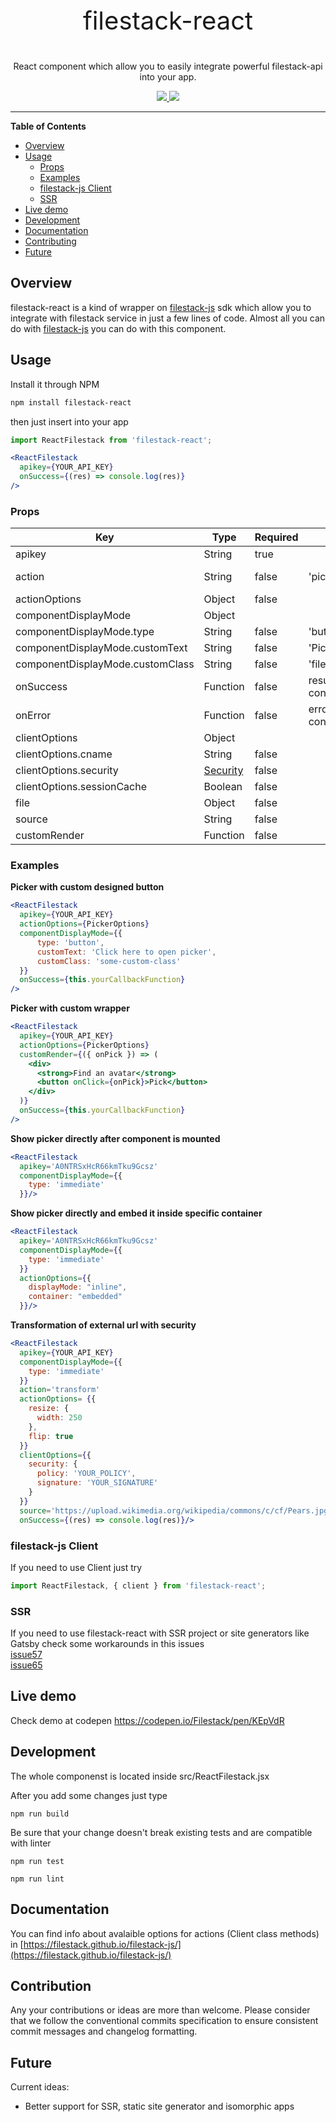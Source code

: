 <p align="center" style="font-size:40px">
  filestack-react
</p>
<p align="center">
  React component which allow you to easily integrate powerful filestack-api into your app.
</p>
<p align="center">
  <a href="https://npmjs.com/package/filestack-react">
    <img src="https://img.shields.io/npm/v/filestack-react.svg" />
  </a>
  <img src="https://img.shields.io/bundlephobia/min/filestack-react.svg" />
</p>
<hr>

**Table of Contents**
- [Overview](#overview)
- [Usage](#usage)
  - [Props](#props)
  - [Examples](#examples)
  - [filestack-js Client](#filestack-js-client)
  - [SSR](#ssr)
- [Live demo](#live-demo)
- [Development](#development)
- [Documentation](#documentation)
- [Contributing](#contributing)
- [Future](#future)

## Overview
filestack-react is a kind of wrapper on [filestack-js](https://github.com/filestack/filestack-js) sdk which allow you to integrate with filestack service in just a few lines of code. Almost all you can do with [filestack-js](https://filestack.github.io/filestack-js/index.html) you can do with this component.

## Usage
Install it through NPM
```bash
npm install filestack-react
```
then just insert into your app
```jsx
import ReactFilestack from 'filestack-react';

<ReactFilestack
  apikey={YOUR_API_KEY}
  onSuccess={(res) => console.log(res)}
/>
```
### Props
| Key                              | Type          | Required | Default                       | Description                                                                                                                                                                                                |
|----------------------------------|---------------|----------|-------------------------------|------------------------------------------------------------------------------------------------------------------------------------------------------------------------------------------------------------|
| apikey                           | String        | true     |                               | Filestack api key                                                                                                                                                                                          |
| action                           | String        | false    | 'pick'                        | A method from [Client](https://filestack.github.io/filestack-js/classes/client.html) class. One of 'transform','retrieve','metadata','storeUrl','upload','remove','pick','removeMetadata','preview','logout' |
| actionOptions                    | Object        | false    |                               | An action (client method) specific options object eg. PickerOptions, TransformOptions etc.                                                                                                                  |
| componentDisplayMode             | Object        |          |                               | Determines how will be wrapper component displayed                                                                                                                                                         |
| componentDisplayMode.type        | String        | false    | 'button'                      | It can be 'button', 'link' or 'immediate'                                                                                                                                                                  |
| componentDisplayMode.customText  | String        | false    | 'Pick file'                    | If type is 'button' or 'link' you can set text for it                                                                                                                                                      |
| componentDisplayMode.customClass | String        | false    | 'filestack-react'              | If type is 'button' or 'link' you can set class for it                                                                                                                                                     |
| onSuccess                        | Function      | false    | result => console.log(result) | A function to be called after successful completed action                                                                                                                                                  |
| onError                          | Function      | false    | error => console.error(error) | A function to be called when error occurs                                                                                                                                                                  |
| clientOptions                    | Object        |          |                               | Filestack client options used for an every action                                                                                                                                                          |
| clientOptions.cname              | String        | false    |                               | Check [cname](https://filestack.github.io/filestack-js/interfaces/clientoptions.html#cname)                                                                                                                  |
| clientOptions.security           | [Security](https://filestack.github.io/filestack-js/interfaces/security.html) | false    |                               | Check [security](https://filestack.github.io/filestack-js/interfaces/clientoptions.html#security)                                                                                                            |
| clientOptions.sessionCache       | Boolean       | false    |                               | Check [sessionCache](https://filestack.github.io/filestack-js/interfaces/clientoptions.html#sessioncache)                                                                                                    |
| file                              | Object        | false    |                               | Use it to insert a file object for 'upload' action                                                                                                                                                          |
| source                           | String        | false    |                               | Use it to pass for some actions handle or external url                                                                                                                                                     |
| customRender                     | Function      | false    |                               | Use it if you need custom html structure                                                                                                                                                                   |

### Examples
**Picker with custom designed button**
```jsx
<ReactFilestack
  apikey={YOUR_API_KEY}
  actionOptions={PickerOptions}
  componentDisplayMode={{
      type: 'button',
      customText: 'Click here to open picker',
      customClass: 'some-custom-class'
  }}
  onSuccess={this.yourCallbackFunction}
/>
```

**Picker with custom wrapper**
```jsx
<ReactFilestack
  apikey={YOUR_API_KEY}
  actionOptions={PickerOptions}
  customRender={({ onPick }) => (
    <div>
      <strong>Find an avatar</strong>
      <button onClick={onPick}>Pick</button>
    </div>
  )}
  onSuccess={this.yourCallbackFunction}
/>
```

**Show picker directly after component is mounted**
```jsx
<ReactFilestack
  apikey='A0NTRSxHcR66kmTku9Gcsz'
  componentDisplayMode={{
    type: 'immediate'
  }}/>
```

**Show picker directly and embed it inside specific container**
```jsx
<ReactFilestack
  apikey='A0NTRSxHcR66kmTku9Gcsz'
  componentDisplayMode={{
    type: 'immediate'
  }}
  actionOptions={{
    displayMode: "inline",
    container: "embedded"
  }}/>
```

**Transformation of external url with security**
```jsx
<ReactFilestack
  apikey={YOUR_API_KEY}
  componentDisplayMode={{
    type: 'immediate'
  }}
  action='transform'
  actionOptions= {{
    resize: {
      width: 250
    },
    flip: true
  }}
  clientOptions={{
    security: {
      policy: 'YOUR_POLICY',
      signature: 'YOUR_SIGNATURE'
    }
  }}
  source='https://upload.wikimedia.org/wikipedia/commons/c/cf/Pears.jpg'
  onSuccess={(res) => console.log(res)}/>
```

### filestack-js Client
If you need to use Client just try
```jsx
import ReactFilestack, { client } from 'filestack-react';
```

### SSR
If you need to use filestack-react with SSR project or site generators like Gatsby check some workarounds in this issues
<br>
[issue57](https://github.com/filestack/filestack-react/issues/57)
<br>
[issue65](https://github.com/filestack/filestack-react/issues/65)

## Live demo
Check demo at codepen
https://codepen.io/Filestack/pen/KEpVdR

## Development
The whole componenst is located inside src/ReactFilestack.jsx

After you add some changes just type
```
npm run build
```

Be sure that your change doesn't break existing tests and are compatible with linter
```
npm run test

npm run lint
```

## Documentation
You can find info about avalaible options for actions (Client class methods) in
[https://filestack.github.io/filestack-js/](https://filestack.github.io/filestack-js/)

## Contribution
Any your contributions or ideas are more than welcome.
Please consider that we follow the conventional commits specification to ensure consistent commit messages and changelog formatting.

## Future

Current ideas:
- Better support for SSR, static site generator and isomorphic apps
